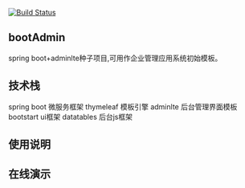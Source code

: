 [![Build Status](https://travis-ci.org/koalakity/bootAdmin.svg?branch=master)](https://travis-ci.org/koalakity/bootAdmin)
## bootAdmin
spring boot+adminlte种子项目,可用作企业管理应用系统初始模板。

## 技术栈
spring boot 微服务框架
thymeleaf   模板引擎
adminlte    后台管理界面模板
bootstart   ui框架
datatables  后台js框架

## 使用说明

## 在线演示
